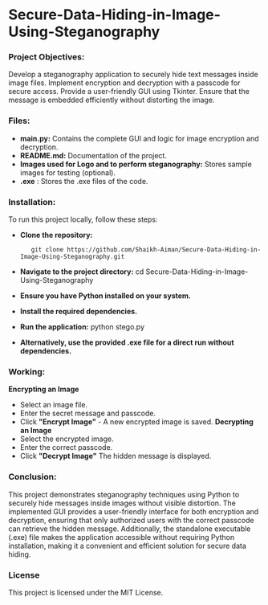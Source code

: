 # Secure-Data-Hiding-in-Image-Using-Steganography


### Project Objectives: 
Develop a steganography application to securely hide text messages inside image files.
Implement encryption and decryption with a passcode for secure access.
Provide a user-friendly GUI using Tkinter.
Ensure that the message is embedded efficiently without distorting the image.

### Files:
- __main.py:__ Contains the complete GUI and logic for image encryption and decryption.
- __README.md:__ Documentation of the project.
- __Images used for Logo and to perform steganography:__ Stores sample images for testing (optional).
- __.exe__ : Stores the .exe files of the code.

### Installation:
To run this project locally, follow these steps:

- __Clone the repository:__ <br>


         git clone https://github.com/Shaikh-Aiman/Secure-Data-Hiding-in-Image-Using-Steganography.git


- __Navigate to the project directory:__
cd Secure-Data-Hiding-in-Image-Using-Steganography
- __Ensure you have Python installed on your system.__
- __Install the required dependencies.__
- __Run the application:__
python stego.py
- __Alternatively, use the provided .exe file for a direct run without dependencies.__
  
### Working:
__Encrypting an Image__
- Select an image file.
- Enter the secret message and passcode.
- Click __"Encrypt Image"__ - A new encrypted image is saved.
__Decrypting an Image__
- Select the encrypted image.
- Enter the correct passcode.
- Click __"Decrypt Image"__  The hidden message is displayed.

### Conclusion:
This project demonstrates steganography techniques using Python to securely hide messages inside images without visible distortion. The implemented GUI provides a user-friendly interface for both encryption and decryption, ensuring that only authorized users with the correct passcode can retrieve the hidden message. Additionally, the standalone executable (.exe) file makes the application accessible without requiring Python installation, making it a convenient and efficient solution for secure data hiding.


### License
This project is licensed under the MIT License.
